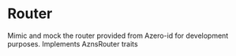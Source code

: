 # Router

Mimic and mock the router provided from Azero-id for development purposes.
Implements AznsRouter traits
